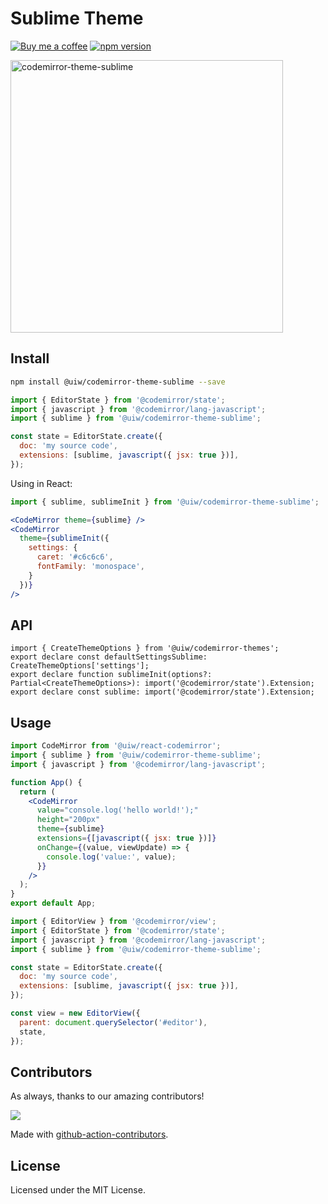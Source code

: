 <!--rehype:ignore:start-->

# Sublime Theme

<!--rehype:ignore:end-->

[![Buy me a coffee](https://img.shields.io/badge/Buy%20me%20a%20coffee-048754?logo=buymeacoffee)](https://jaywcjlove.github.io/#/sponsor)
[![npm version](https://img.shields.io/npm/v/@uiw/codemirror-theme-sublime.svg)](https://www.npmjs.com/package/@uiw/codemirror-theme-sublime)

<a href="https://uiwjs.github.io/react-codemirror/#/theme/data/sublime">
  <img width="436" alt="codemirror-theme-sublime" src="https://user-images.githubusercontent.com/1680273/176572314-cc296f81-0763-485c-8fa2-7d61b24ad09b.png">
</a>

## Install

```bash
npm install @uiw/codemirror-theme-sublime --save
```

```js
import { EditorState } from '@codemirror/state';
import { javascript } from '@codemirror/lang-javascript';
import { sublime } from '@uiw/codemirror-theme-sublime';

const state = EditorState.create({
  doc: 'my source code',
  extensions: [sublime, javascript({ jsx: true })],
});
```

Using in React:

```jsx
import { sublime, sublimeInit } from '@uiw/codemirror-theme-sublime';

<CodeMirror theme={sublime} />
<CodeMirror
  theme={sublimeInit({
    settings: {
      caret: '#c6c6c6',
      fontFamily: 'monospace',
    }
  })}
/>
```

## API

```tsx
import { CreateThemeOptions } from '@uiw/codemirror-themes';
export declare const defaultSettingsSublime: CreateThemeOptions['settings'];
export declare function sublimeInit(options?: Partial<CreateThemeOptions>): import('@codemirror/state').Extension;
export declare const sublime: import('@codemirror/state').Extension;
```

## Usage

```jsx
import CodeMirror from '@uiw/react-codemirror';
import { sublime } from '@uiw/codemirror-theme-sublime';
import { javascript } from '@codemirror/lang-javascript';

function App() {
  return (
    <CodeMirror
      value="console.log('hello world!');"
      height="200px"
      theme={sublime}
      extensions={[javascript({ jsx: true })]}
      onChange={(value, viewUpdate) => {
        console.log('value:', value);
      }}
    />
  );
}
export default App;
```

```js
import { EditorView } from '@codemirror/view';
import { EditorState } from '@codemirror/state';
import { javascript } from '@codemirror/lang-javascript';
import { sublime } from '@uiw/codemirror-theme-sublime';

const state = EditorState.create({
  doc: 'my source code',
  extensions: [sublime, javascript({ jsx: true })],
});

const view = new EditorView({
  parent: document.querySelector('#editor'),
  state,
});
```

## Contributors

As always, thanks to our amazing contributors!

<a href="https://github.com/uiwjs/react-codemirror/graphs/contributors">
  <img src="https://uiwjs.github.io/react-codemirror/CONTRIBUTORS.svg" />
</a>

Made with [github-action-contributors](https://github.com/jaywcjlove/github-action-contributors).

## License

Licensed under the MIT License.
